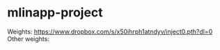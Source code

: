# mlinapp-project

Weights: https://www.dropbox.com/s/x50ihrph1atndyv/inject0.pth?dl=0
Other weights:
